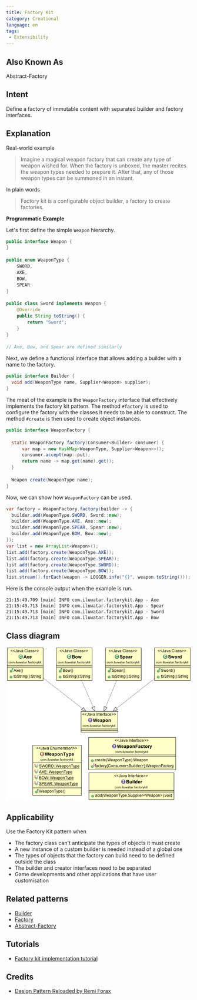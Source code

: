 ```yaml
---
title: Factory Kit
category: Creational
language: en
tags:
 - Extensibility
---
```

## Also Known As

Abstract-Factory

## Intent

Define a factory of immutable content with separated builder and factory interfaces.

## Explanation

Real-world example

> Imagine a magical weapon factory that can create any type of weapon wished for. When the factory
> is unboxed, the master recites the weapon types needed to prepare it. After that, any of those
> weapon types can be summoned in an instant. 

In plain words

> Factory kit is a configurable object builder, a factory to create factories.

**Programmatic Example**

Let's first define the simple `Weapon` hierarchy.

```java
public interface Weapon {
}

public enum WeaponType {
    SWORD,
    AXE,
    BOW,
    SPEAR
}

public class Sword implements Weapon {
    @Override
    public String toString() {
        return "Sword";
    }
}

// Axe, Bow, and Spear are defined similarly
```

Next, we define a functional interface that allows adding a builder with a name to the factory.

```java
public interface Builder {
  void add(WeaponType name, Supplier<Weapon> supplier);
}
```

The meat of the example is the `WeaponFactory` interface that effectively implements the factory
kit pattern. The method `#factory` is used to configure the factory with the classes it needs to
be able to construct. The method `#create` is then used to create object instances.

```java
public interface WeaponFactory {

  static WeaponFactory factory(Consumer<Builder> consumer) {
      var map = new HashMap<WeaponType, Supplier<Weapon>>();
      consumer.accept(map::put);
      return name -> map.get(name).get();
  }
    
  Weapon create(WeaponType name);
}
```

Now, we can show how `WeaponFactory` can be used.

```java
var factory = WeaponFactory.factory(builder -> {
  builder.add(WeaponType.SWORD, Sword::new);
  builder.add(WeaponType.AXE, Axe::new);
  builder.add(WeaponType.SPEAR, Spear::new);
  builder.add(WeaponType.BOW, Bow::new);
});
var list = new ArrayList<Weapon>();
list.add(factory.create(WeaponType.AXE));
list.add(factory.create(WeaponType.SPEAR));
list.add(factory.create(WeaponType.SWORD));
list.add(factory.create(WeaponType.BOW));
list.stream().forEach(weapon -> LOGGER.info("{}", weapon.toString()));
```

Here is the console output when the example is run.

```
21:15:49.709 [main] INFO com.iluwatar.factorykit.App - Axe
21:15:49.713 [main] INFO com.iluwatar.factorykit.App - Spear
21:15:49.713 [main] INFO com.iluwatar.factorykit.App - Sword
21:15:49.713 [main] INFO com.iluwatar.factorykit.App - Bow
```

## Class diagram

![alt text](./etc/factory-kit.png "Factory Kit")

## Applicability

Use the Factory Kit pattern when

* The factory class can't anticipate the types of objects it must create
* A new instance of a custom builder is needed instead of a global one
* The types of objects that the factory can build need to be defined outside the class
* The builder and creator interfaces need to be separated
* Game developments and other applications that have user customisation

## Related patterns

* [Builder](https://java-design-patterns.com/patterns/builder/)
* [Factory](https://java-design-patterns.com/patterns/factory/)
* [Abstract-Factory](https://java-design-patterns.com/patterns/abstract-factory/)

## Tutorials

* [Factory kit implementation tutorial](https://diego-pacheco.medium.com/factory-kit-pattern-66d5ccb0c405)

## Credits

* [Design Pattern Reloaded by Remi Forax](https://www.youtube.com/watch?v=-k2X7guaArU)
